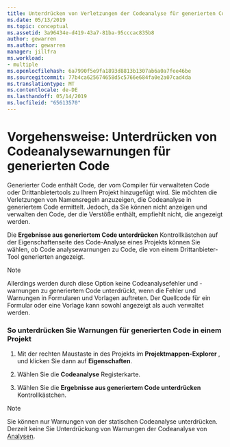 ```yaml
---
title: Unterdrücken von Verletzungen der Codeanalyse für generierten Code
ms.date: 05/13/2019
ms.topic: conceptual
ms.assetid: 3a96434e-d419-43a7-81ba-95cccac835b8
author: gewarren
ms.author: gewarren
manager: jillfra
ms.workload:
- multiple
ms.openlocfilehash: 6a7990f5e9fa1893d8813b1307ab6a0a7fee46be
ms.sourcegitcommit: 77b4ca625674658d5c5766e684fa0e2a07cad4da
ms.translationtype: MT
ms.contentlocale: de-DE
ms.lasthandoff: 05/14/2019
ms.locfileid: "65613570"
---
```

# <a name="how-to-suppress-code-analysis-warnings-for-generated-code"></a>Vorgehensweise: Unterdrücken von Codeanalysewarnungen für generierten Code

Generierter Code enthält Code, der vom Compiler für verwalteten Code oder Drittanbietertools zu Ihrem Projekt hinzugefügt wird. Sie möchten die Verletzungen von Namensregeln anzuzeigen, die Codeanalyse in generiertem Code ermittelt. Jedoch, da Sie können nicht anzeigen und verwalten den Code, der die Verstöße enthält, empfiehlt nicht, die angezeigt werden.

Die **Ergebnisse aus generiertem Code unterdrücken** Kontrollkästchen auf der Eigenschaftenseite des Code-Analyse eines Projekts können Sie wählen, ob Code analysewarnungen zu Code, die von einem Drittanbieter-Tool generierten angezeigt.

> [!NOTE]
> Allerdings werden durch diese Option keine Codeanalysefehler und -warnungen zu generiertem Code unterdrückt, wenn die Fehler und Warnungen in Formularen und Vorlagen auftreten. Der Quellcode für ein Formular oder eine Vorlage kann sowohl angezeigt als auch verwaltet werden.

### <a name="to-suppress-warnings-for-generated-code-in-a-project"></a>So unterdrücken Sie Warnungen für generierten Code in einem Projekt

1. Mit der rechten Maustaste in des Projekts im **Projektmappen-Explorer** , und klicken Sie dann auf **Eigenschaften**.

2. Wählen Sie die **Codeanalyse** Registerkarte.

3. Wählen Sie die **Ergebnisse aus generiertem Code unterdrücken** Kontrollkästchen.

> [!NOTE]
> Sie können nur Warnungen von der statischen Codeanalyse unterdrücken. Derzeit keine Sie Unterdrückung von Warnungen der Codeanalyse von [Analysen](roslyn-analyzers-overview.md).